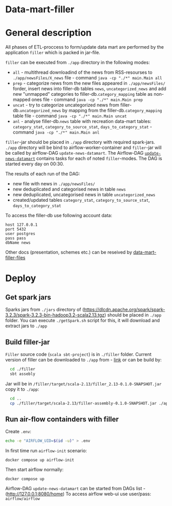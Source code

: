 # Data-mart-filler

# General description

All phases of ETL-proccess to form/update data mart are performed by the application `filler` which is packed in jar-file. 

`filler` can be executed from `./app` directory in the following modes:
* `all` - multithread downloadind of the news from RSS-resourses to `./app/newsFiles/X_news` file - command `java -cp "./*" main.Main all`
* `prep` - categorize news from the new files appeared in `./app/newsFiles/` forder, insert news into filler-db tables `news`, `uncategorized_news` and add new "unmapped" categories to filler-db.`category_mapping` table as non-mapped ones
 file - command `java -cp "./*" main.Main prep`
* `uncat` - try to categorize uncategorized news from filler-db.`uncategorized_news` by mapping from the filler-db.`category_mapping` table
 file - command `java -cp "./*" main.Main uncat`
* `anl` - analyse filler-db.`news` table with recreation data-mart tables: `category_stat`, `category_to_source_stat`, `days_to_category_stat` - command `java -cp "./*" main.Main anl`

`filler`-jar should be placed in `./app` directory with required spark-jars.
`./app` directory will be bind to airflow-worker-container and `filler`-jar will be called by airflow-DAG `update-news-datamart`.
The Airflow-DAG [`update-news-datamart`](https://github.com/palandlom/data-mart-filler/blob/main/vol/dags/update-news-datamart.py) contains tasks for each of noted `filler`-modes. The DAG is started every day on 00:30.

The results of each run of the DAG:
- new file with news in `./app/newsFiles/`
- new deduplicated and categorised news in table `news`
- new deduplicated, uncategorised news in table `uncategorized_news` 
- created/updated tables `category_stat`, `category_to_source_stat`, `days_to_category_stat`

To access the filler-db use following account data:
```env
host 127.0.0.1
port 5432
user postgres
pass pass
dbName news
```
Other docs (presentation, schemes etc.) can be reseived by [data-mart-filler-files](https://drive.google.com/drive/folders/1LdsLgEfWh0A_FrS42kdk_shj8XcpNPRf?usp=share_link)

# Deploy 

## Get spark jars 
Sparks jars from `./jars` directory of (https://dlcdn.apache.org/spark/spark-3.2.3/spark-3.2.3-bin-hadoop3.2-scala2.13.tgz) should be placed in `./app` folder.
You can execute `./getSpark.sh` script for this, it will download and extract jars to `./app`

## Build filler-jar
`Filler` source code (`scala sbt-project`) is in `./filler` folder.
Current version of filler can be downloaded to `./app` from - [link](https://drive.google.com/drive/folders/1LdsLgEfWh0A_FrS42kdk_shj8XcpNPRf?usp=sharing) or can be build by:
```bash
  cd ./filler
  sbt assebly
```
Jar will be in `/filler/target/scala-2.13/filler_2.13-0.1.0-SNAPSHOT.jar` copy it to `./app`:
```bash
  cd ..
  cp ./filler/target/scala-2.13/filler-assembly-0.1.0-SNAPSHOT.jar ./app
```

## Run air-flow containders with filler

Create `.env`:
```bash
echo -e "AIRFLOW_UID=$(id -u)" > .env
```
In first time run `airflow-init` scenario:
```
docker compose up airflow-init
```
Then start airflow normally:
``` 
docker compose up

```
Airflow-DAG `update-news-datamart` can be started from DAGs list - (http://127.0.0.1:8080/home) 
To access airflow web-ui use user/pass: `airflow/airflow`


